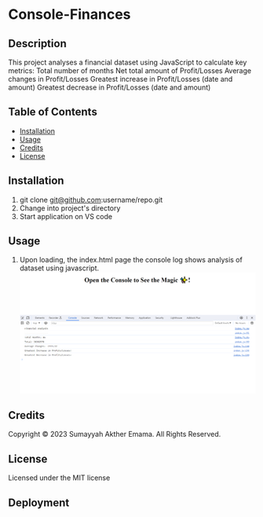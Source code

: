 # Console-Finances

## Description

This project analyses a financial dataset using JavaScript to calculate key metrics:
Total number of months
Net total amount of Profit/Losses
Average changes in Profit/Losses
Greatest increase in Profit/Losses (date and amount)
Greatest decrease in Profit/Losses (date and amount)

## Table of Contents

* [Installation](#installation)
* [Usage](#usage)
* [Credits](#credits)
* [License](#license)


## Installation

1) git clone git@github.com:username/repo.git
2) Change into project's directory
3) Start application on VS code


## Usage 

1) Upon loading, the index.html page the console log shows analysis of dataset using javascript. 
![see here](assets/console-finances.png)


## Credits

Copyright © 2023 Sumayyah Akther Emama. All Rights Reserved.

## License

Licensed under the MIT license

## Deployment 
